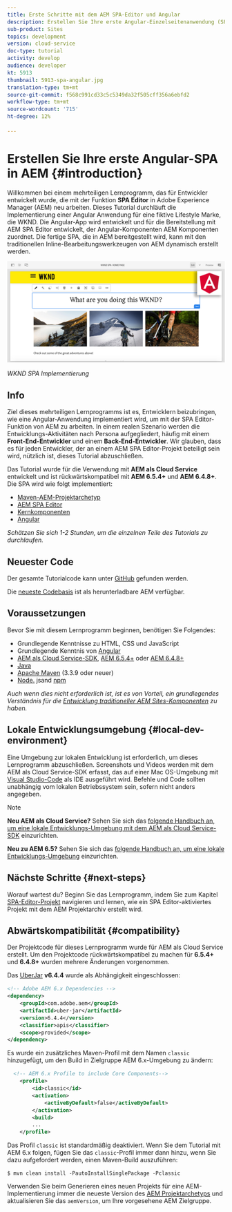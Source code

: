 ```yaml
---
title: Erste Schritte mit dem AEM SPA-Editor und Angular
description: Erstellen Sie Ihre erste Angular-Einzelseitenanwendung (SPA), die in Adobe Experience Manager AEM mit dem WKND-SPA bearbeitet werden kann. Erfahren Sie, wie Sie mit dem Angular JS Framework mit AEM SPA Editor eine SPA erstellen. Dieses mehrteilige Tutorial durchläuft die Implementierung einer Angular Anwendung für eine fiktive Lifestyle Marke, die WKND. Das Tutorial umfasst die End-to-End-Erstellung der SPA und die Integration mit AEM.
sub-product: Sites
topics: development
version: cloud-service
doc-type: tutorial
activity: develop
audience: developer
kt: 5913
thumbnail: 5913-spa-angular.jpg
translation-type: tm+mt
source-git-commit: f568c991cd33c5c5349da32f505cff356a6ebfd2
workflow-type: tm+mt
source-wordcount: '715'
ht-degree: 12%

---
```



# Erstellen Sie Ihre erste Angular-SPA in AEM {#introduction}

Willkommen bei einem mehrteiligen Lernprogramm, das für Entwickler entwickelt wurde, die mit der Funktion **SPA Editor** in Adobe Experience Manager (AEM) neu arbeiten. Dieses Tutorial durchläuft die Implementierung einer Angular Anwendung für eine fiktive Lifestyle Marke, die WKND. Die Angular-App wird entwickelt und für die Bereitstellung mit AEM SPA Editor entwickelt, der Angular-Komponenten AEM Komponenten zuordnet. Die fertige SPA, die in AEM bereitgestellt wird, kann mit den traditionellen Inline-Bearbeitungswerkzeugen von AEM dynamisch erstellt werden.

![SPA implementiert](assets/wknd-spa-implementation.png)

*WKND SPA Implementierung*

## Info

Ziel dieses mehrteiligen Lernprogramms ist es, Entwicklern beizubringen, wie eine Angular-Anwendung implementiert wird, um mit der SPA Editor-Funktion von AEM zu arbeiten. In einem realen Szenario werden die Entwicklungs-Aktivitäten nach Persona aufgegliedert, häufig mit einem **Front-End-Entwickler** und einem **Back-End-Entwickler**. Wir glauben, dass es für jeden Entwickler, der an einem AEM SPA Editor-Projekt beteiligt sein wird, nützlich ist, dieses Tutorial abzuschließen.

Das Tutorial wurde für die Verwendung mit **AEM als Cloud Service** entwickelt und ist rückwärtskompatibel mit **AEM 6.5.4+** und **AEM 6.4.8+**. Die SPA wird wie folgt implementiert:

* [Maven-AEM-Projektarchetyp](https://docs.adobe.com/content/help/de-DE/experience-manager-core-components/using/developing/archetype/overview.html)
* [AEM SPA Editor](https://docs.adobe.com/content/help/en/experience-manager-65/developing/headless/spas/spa-walkthrough.html#content-editing-experience-with-spa)
* [Kernkomponenten](https://docs.adobe.com/content/help/de-DE/experience-manager-core-components/using/introduction.html)
* [Angular](https://angular.io/)

*Schätzen Sie sich 1-2 Stunden, um die einzelnen Teile des Tutorials zu durchlaufen.*

## Neuester Code

Der gesamte Tutorialcode kann unter [GitHub](https://github.com/adobe/aem-guides-wknd-spa) gefunden werden.

Die [neueste Codebasis](https://github.com/adobe/aem-guides-wknd-spa/release) ist als herunterladbare AEM verfügbar.

## Voraussetzungen

Bevor Sie mit diesem Lernprogramm beginnen, benötigen Sie Folgendes:

* Grundlegende Kenntnisse zu HTML, CSS und JavaScript
* Grundlegende Kenntnis von [Angular](https://angular.io/)
* [AEM als Cloud Service-SDK](https://docs.adobe.com/content/help/en/experience-manager-learn/cloud-service/local-development-environment-set-up/aem-runtime.html#download-the-aem-as-a-cloud-service-sdk),  [AEM 6.5.4+](https://helpx.adobe.com/experience-manager/aem-releases-updates.html#65) oder  [AEM 6.4.8+](https://helpx.adobe.com/experience-manager/aem-releases-updates.html#64)
* [Java](https://downloads.experiencecloud.adobe.com/content/software-distribution/en/general.html)
* [Apache Maven](https://maven.apache.org/) (3.3.9 oder neuer)
* [Node.](https://nodejs.org/de/) jsand  [npm](https://www.npmjs.com/)

*Auch wenn dies nicht erforderlich ist, ist es von Vorteil, ein grundlegendes Verständnis für die  [Entwicklung traditioneller AEM Sites-Komponenten](https://docs.adobe.com/content/help/de-DE/experience-manager-learn/getting-started-wknd-tutorial-develop/overview.html) zu haben.*

## Lokale Entwicklungsumgebung {#local-dev-environment}

Eine Umgebung zur lokalen Entwicklung ist erforderlich, um dieses Lernprogramm abzuschließen. Screenshots und Videos werden mit dem AEM als Cloud Service-SDK erfasst, das auf einer Mac OS-Umgebung mit [Visual Studio-Code](https://code.visualstudio.com/) als IDE ausgeführt wird. Befehle und Code sollten unabhängig vom lokalen Betriebssystem sein, sofern nicht anders angegeben.

>[!NOTE]
>
> **Neu AEM als Cloud Service?** Sehen Sie sich das  [folgende Handbuch an, um eine lokale Entwicklungs-Umgebung mit dem AEM als Cloud Service-SDK](https://docs.adobe.com/content/help/en/experience-manager-learn/cloud-service/local-development-environment-set-up/overview.html) einzurichten.
>
> **Neu zu AEM 6.5?** Sehen Sie sich das  [folgende Handbuch an, um eine lokale Entwicklungs-Umgebung](https://docs.adobe.com/content/help/en/experience-manager-learn/foundation/development/set-up-a-local-aem-development-environment.html) einzurichten.

## Nächste Schritte {#next-steps}

Worauf wartest du? Beginn Sie das Lernprogramm, indem Sie zum Kapitel [SPA-Editor-Projekt](create-project.md) navigieren und lernen, wie ein SPA Editor-aktiviertes Projekt mit dem AEM Projektarchiv erstellt wird.

## Abwärtskompatibilität {#compatibility}

Der Projektcode für dieses Lernprogramm wurde für AEM als Cloud Service erstellt. Um den Projektcode rückwärtskompatibel zu machen für **6.5.4+** und **6.4.8+** wurden mehrere Änderungen vorgenommen.

Das [UberJar](https://docs.adobe.com/content/help/en/experience-manager-65/developing/devtools/ht-projects-maven.html#what-is-the-uberjar) **v6.4.4** wurde als Abhängigkeit eingeschlossen:

```xml
<!-- Adobe AEM 6.x Dependencies -->
<dependency>
    <groupId>com.adobe.aem</groupId>
    <artifactId>uber-jar</artifactId>
    <version>6.4.4</version>
    <classifier>apis</classifier>
    <scope>provided</scope>
</dependency>
```

Es wurde ein zusätzliches Maven-Profil mit dem Namen `classic` hinzugefügt, um den Build in Zielgruppe AEM 6.x-Umgebung zu ändern:

```xml
  <!-- AEM 6.x Profile to include Core Components-->
    <profile>
        <id>classic</id>
        <activation>
            <activeByDefault>false</activeByDefault>
        </activation>
        <build>
        ...
    </profile>
```

Das Profil `classic` ist standardmäßig deaktiviert. Wenn Sie dem Tutorial mit AEM 6.x folgen, fügen Sie das `classic`-Profil immer dann hinzu, wenn Sie dazu aufgefordert werden, einen Maven-Build auszuführen:

```shell
$ mvn clean install -PautoInstallSinglePackage -Pclassic
```

Verwenden Sie beim Generieren eines neuen Projekts für eine AEM-Implementierung immer die neueste Version des [AEM Projektarchetyps](https://github.com/adobe/aem-project-archetype) und aktualisieren Sie das `aemVersion`, um Ihre vorgesehene AEM Zielgruppe.
